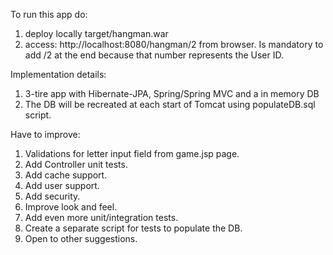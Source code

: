 To run this app do:
1. deploy locally target/hangman.war
2. access: http://localhost:8080/hangman/2 from browser. 
	Is mandatory to add /2 at the end because that number represents the User ID.

Implementation details:
1. 3-tire app with Hibernate-JPA, Spring/Spring MVC and a in memory DB
2. The DB will be recreated at each start of Tomcat using populateDB.sql script.

Have to improve:
1. Validations for letter input field from game.jsp page.
2. Add Controller unit tests.
3. Add cache support.
4. Add user support.
5. Add security.
6. Improve look and feel.
7. Add even more unit/integration tests.
8. Create a separate script for tests to populate the DB.
9. Open to other suggestions.

